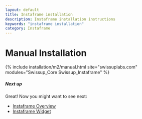 ```yaml
---
layout: default
title: Instaframe installation
description: Instaframe installation instructions
keywords: "instaframe installation"
category: Instaframe
---
```


# Manual Installation

{% include installation/m2/manual.html site="swissuplabs.com" modules="Swissup_Core Swissup_Instaframe" %}

##### Next up

Great! Now you might want to see next:

- [Instaframe Overview](/m2/extensions/instaframe/overview/)
- [Instaframe Widget](/m2/extensions/instaframe/widget/)
